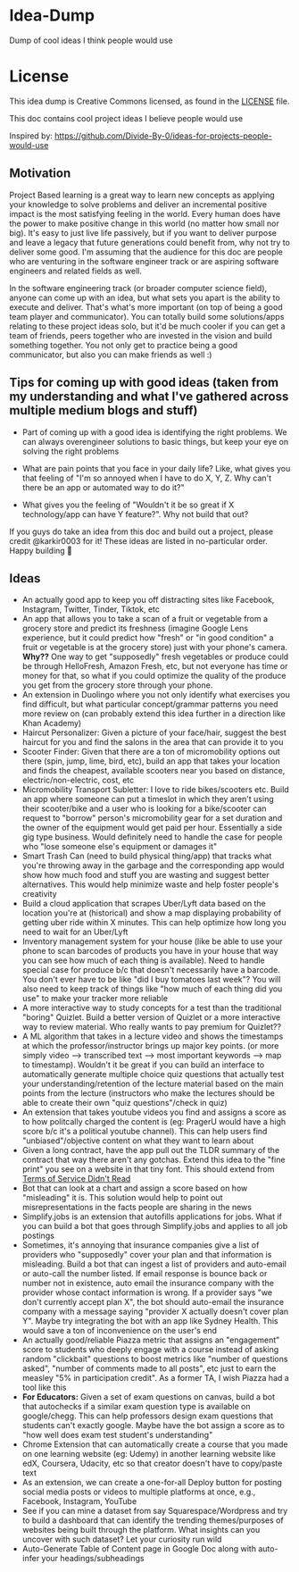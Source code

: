 # Idea-Dump
Dump of cool ideas I think people would use

# License

This idea dump is Creative Commons licensed, as found in the [LICENSE](LICENSE) file.

This doc contains cool project ideas I believe people would use

Inspired by: https://github.com/Divide-By-0/ideas-for-projects-people-would-use

## Motivation
Project Based learning is a great way to learn new concepts as applying your knowledge to solve problems and deliver an incremental positive impact is the most satisfying feeling in the world. Every human does have the power to make positive change in this world (no matter how small nor big). It's easy to just live life passively, but if you want to deliver purpose and leave a legacy that future generations could benefit from, why not try to deliver some good. I'm assuming that the audience for this doc are people who are venturing in the software engineer track or are aspiring software engineers and related fields as well. 

In the software engineering track (or broader computer science field), anyone can come up with an idea, but what sets you apart is the ability to execute and deliver. That's what's more important (on top of being a good team player and communicator). You can totally build some solutions/apps relating to these project ideas solo, but it'd be much cooler if you can get a team of friends, peers together who are invested in the vision and build something together. You not only get to practice being a good communicator, but also you can make friends as well :)

## Tips for coming up with good ideas (taken from my understanding and what I've gathered across multiple medium blogs and stuff)

* Part of coming up with a good idea is identifying the right problems. We can always overengineer solutions to basic things, but keep your eye on solving the right problems

* What are pain points that you face in your daily life? Like, what gives you that feeling of "I'm so annoyed when I have to do X, Y, Z. Why can't there be an app or automated way to do it?"

* What gives you the feeling of "Wouldn't it be so great if X technology/app can have Y feature?". Why not build that out?

If you guys do take an idea from this doc and build out a project, please credit @karkir0003 for it! These ideas are listed in no-particular order. Happy building :construction_worker:

## Ideas

* An actually good app to keep you off distracting sites like Facebook, Instagram, Twitter, Tinder, Tiktok, etc
* An app that allows you to take a scan of a fruit or vegetable from a grocery store and predict its freshness (imagine Google Lens experience, but it could predict how "fresh" or "in good condition" a fruit or vegetable is at the grocery store) just with your phone's camera. **Why??** One way to get "supposedly" fresh vegetables or produce could be through HelloFresh, Amazon Fresh, etc, but not everyone has time or money for that, so what if you could optimize the quality of the produce you get from the grocery store through your phone. 
* An extension in Duolingo where you not only identify what exercises you find difficult, but what particular concept/grammar patterns you need more review on (can probably extend this idea further in a direction like Khan Academy)
* Haircut Personalizer: Given a picture of your face/hair, suggest the best haircut for you and find the salons in the area that can provide it to you
* Scooter Finder: Given that there are a ton of micromobility options out there (spin, jump, lime, bird, etc), build an app that takes your location and finds the cheapest, available scooters near you based on distance, electric/non-electric, cost, etc
* Micromobility Transport Subletter: I love to ride bikes/scooters etc. Build an app where someone can put a timeslot in which they aren't using their scooter/bike and a user who is looking for a bike/scooter can request to "borrow" person's micromobility gear for a set duration and the owner of the equipment would get paid per hour. Essentially a side gig type business. Would definitely need to handle the case for people who "lose someone else's equipment or damages it"
* Smart Trash Can (need to build physical thing/app) that tracks what you're throwing away in the garbage and the corresponding app would show how much food and stuff you are wasting and suggest better alternatives. This would help minimize waste and help foster people's creativity
* Build a cloud application that scrapes Uber/Lyft data based on the location you're at (historical) and show a map displaying probability of getting uber ride within X minutes. This can help optimize how long you need to wait for an Uber/Lyft
* Inventory management system for your house (like be able to use your phone to scan barcodes of products you have in your house that way you can see how much of each thing is available). Need to handle special case for produce b/c that doesn't necessarily have a barcode. You don't ever have to be like "did I buy tomatoes last week"? You will also need to keep track of things like "how much of each thing did you use" to make your tracker more reliable
* A more interactive way to study concepts for a test than the traditional "boring" Quizlet. Build a better version of Quizlet or a more interactive way to review material. Who really wants to pay premium for Quizlet??
* A ML algorithm that takes in a lecture video and shows the timestamps at which the professor/instructor brings up major key points. (or more simply video --> transcribed text --> most important keywords --> map to timestamp). Wouldn't it be great if you can build an interface to automatically generate multiple choice quiz questions that actually test your understanding/retention of the lecture material based on the main points from the lecture (instructors who make the lectures should be able to create their own "quiz questions"/check in quiz)
* An extension that takes youtube videos you find and assigns a score as to how politcally charged the content is (eg: PragerU would have a high score b/c it's a political youtube channel). This can help users find "unbiased"/objective content on what they want to learn about
* Given a long contract, have the app pull out the TLDR summary of the contract that way there aren't any gotchas. Extend this idea to the "fine print" you see on a website in that tiny font. This should extend from [Terms of Service Didn't Read](https://tosdr.org/)
* Bot that can look at a chart and assign a score based on how "misleading" it is. This solution would help to point out misrepresentations in the facts people are sharing in the news
* Simplify.jobs is an extension that autofills applications for jobs. What if you can build a bot that goes through Simplify.jobs and applies to all job postings
* Sometimes, it's annoying that insurance companies give a list of providers who "supposedly" cover your plan and that information is misleading. Build a bot that can ingest a list of providers and auto-email or auto-call the number listed. If email response is bounce back or number not in existence, auto email the insurance company with the provider whose contact information is wrong. If a provider says "we don't currently accept plan X", the bot should auto-email the insurance company with a message saying "provider X actually doesn't cover plan Y". Maybe try integrating the bot with an app like Sydney Health. This would save a ton of inconvenience on the user's end
* An actually good/reliable Piazza metric that assigns an "engagement" score to students who deeply engage with a course instead of asking random "clickbait" questions to boost metrics like "number of questions asked", "number of comments made to all posts", etc just to earn the measley "5% in participation credit". As a former TA, I wish Piazza had a tool like this
* **For Educators:** Given a set of exam questions on canvas, build a bot that autochecks if a similar exam question type is available on google/chegg. This can help professors design exam questions that students can't exactly google. Maybe have the bot assign a score as to "how well does exam test student's understanding"
* Chrome Extension that can automatically create a course that you made on one learning website (eg: Udemy) in another learning website like edX, Coursera, Udacity, etc so that creator doesn't have to copy/paste text
* As an extension, we can create a one-for-all Deploy button for posting social media posts or videos to multiple platforms at once, e.g., Facebook, Instagram, YouTube
* See if you can mine a dataset from say Squarespace/Wordpress and try to build a dashboard that can identify the trending themes/purposes of websites being built through the platform. What insights can you uncover with such dataset? Let your curiosity run wild
* Auto-Generate Table of Content page in Google Doc along with auto-infer your headings/subheadings
